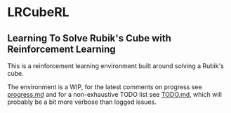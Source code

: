 # LRCubeRL
## Learning To Solve Rubik's Cube with Reinforcement Learning 

This is a reinforcement learning environment built around solving a Rubik's cube. 

The environment is a WIP, for the latest comments on progress see [progress.md](./progress.md) and for a non-exhaustive TODO list see [TODO.md](./TODO.md), which will probably be a bit more verbose than logged issues.


